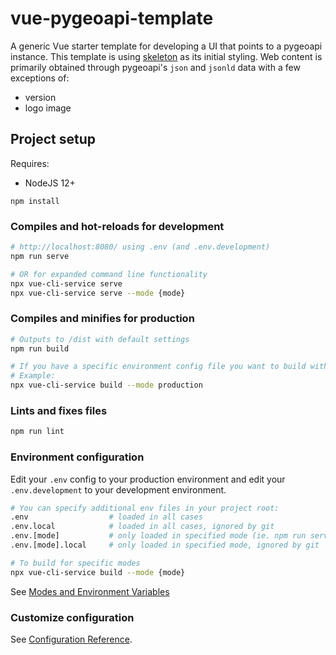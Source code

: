 # vue-pygeoapi-template

A generic Vue starter template for developing a UI that points to a pygeoapi instance. This template is using [skeleton](https://github.com/pgrimard/Skeleton) as its initial styling. Web content is primarily obtained through pygeoapi's `json` and `jsonld` data with a few exceptions of:
- version
- logo image


## Project setup

Requires:

- NodeJS 12+

```
npm install
```

### Compiles and hot-reloads for development
```sh
# http://localhost:8080/ using .env (and .env.development)
npm run serve

# OR for expanded command line functionality
npx vue-cli-service serve
npx vue-cli-service serve --mode {mode}
```

### Compiles and minifies for production
```sh
# Outputs to /dist with default settings
npm run build

# If you have a specific environment config file you want to build with (ie. .env.production)
# Example:
npx vue-cli-service build --mode production
```

### Lints and fixes files
```sh
npm run lint
```

### Environment configuration
Edit your `.env` config to your production environment and edit your `.env.development` to your development environment.

```sh
# You can specify additional env files in your project root:
.env                  # loaded in all cases
.env.local            # loaded in all cases, ignored by git
.env.[mode]           # only loaded in specified mode (ie. npm run serve will load configs based on .env.development)
.env.[mode].local     # only loaded in specified mode, ignored by git

# To build for specific modes 
npx vue-cli-service build --mode {mode}
```

See [Modes and Environment Variables](https://cli.vuejs.org/guide/mode-and-env.html#modes)

### Customize configuration
See [Configuration Reference](https://cli.vuejs.org/config/).
